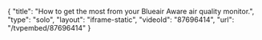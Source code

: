{
    "title": "How to get the most from your Blueair Aware air quality monitor.",
    "type": "solo",
    "layout": "iframe-static",
    "videoId": "87696414",
    "url": "\/tvpembed\/87696414"
}